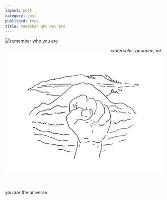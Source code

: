 ```yaml
---
layout: post
category: post
published: true
title: remember who you are
---
```

![remember who you are]({{site.baseurl}}/media/y0u.jpeg)
<!--more-->
<span class='date' style='float:right;'>*watercolor, gouache, ink*</span>![NODAPL Drawing](/media/NODAPL-drawing.jpeg)  \
  \
  \
  \
you are the universe
